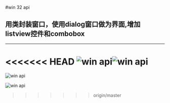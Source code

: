 #win 32 api
## 用类封装窗口，使用dialog窗口做为界面,增加listview控件和combobox
***

<<<<<<< HEAD
![win api](https://github.com/Roger8/win32api-tourial2/blob/master/winapi_with_class7/p1.jpg "windows1")![win api](https://github.com/Roger8/win32api-tourial2/blob/master//winapi_with_class7/p2.jpg "windows1")
=======
![win api](https://github.com/Roger8/win32api-tourial2/blob/master/winapi_with_class7/p1.jpg "windows1")


![win api](https://github.com/Roger8/win32api-tourial2/tree/master//winapi_with_class7/p2.jpg "windows1")
>>>>>>> origin/master
